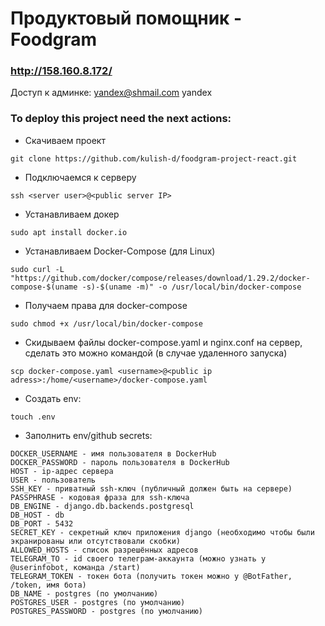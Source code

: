 # Продуктовый помощник - Foodgram

### http://158.160.8.172/

Доступ к админке:
yandex@shmail.com
yandex


### To deploy this project need the next actions:
- Скачиваем проект
```
git clone https://github.com/kulish-d/foodgram-project-react.git
```
- Подключаемся к серверу
```
ssh <server user>@<public server IP>
```
- Устанавливаем докер
```
sudo apt install docker.io
```
- Устанавливаем Docker-Compose (для Linux)
```
sudo curl -L "https://github.com/docker/compose/releases/download/1.29.2/docker-compose-$(uname -s)-$(uname -m)" -o /usr/local/bin/docker-compose
```
- Получаем права для docker-compose
```
sudo chmod +x /usr/local/bin/docker-compose
```
- Скидываем файлы docker-compose.yaml и nginx.conf на сервер, сделать это можно командой (в случае удаленного запуска)
```
scp docker-compose.yaml <username>@<public ip adress>:/home/<username>/docker-compose.yaml
```
- Создать env:
```
touch .env
```
- Заполнить env/github secrets:
```
DOCKER_USERNAME - имя пользователя в DockerHub
DOCKER_PASSWORD - пароль пользователя в DockerHub
HOST - ip-адрес сервера
USER - пользователь
SSH_KEY - приватный ssh-ключ (публичный должен быть на сервере)
PASSPHRASE - кодовая фраза для ssh-ключа
DB_ENGINE - django.db.backends.postgresql
DB_HOST - db
DB_PORT - 5432
SECRET_KEY - секретный ключ приложения django (необходимо чтобы были экранированы или отсутствовали скобки)
ALLOWED_HOSTS - список разрешённых адресов
TELEGRAM_TO - id своего телеграм-аккаунта (можно узнать у @userinfobot, команда /start)
TELEGRAM_TOKEN - токен бота (получить токен можно у @BotFather, /token, имя бота)
DB_NAME - postgres (по умолчанию)
POSTGRES_USER - postgres (по умолчанию)
POSTGRES_PASSWORD - postgres (по умолчанию)
```